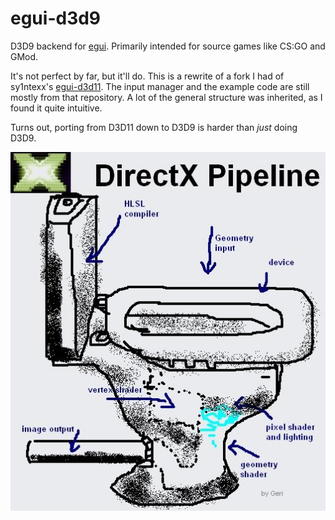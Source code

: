 # egui-d3d9

D3D9 backend for [egui](https://github.com/emilk/egui).
Primarily intended for source games like CS:GO and GMod.

It's not perfect by far, but it'll do. This is a rewrite of a fork I had of sy1ntexx's [egui-d3d11](https://github.com/sy1ntexx/egui-d3d11). The input manager and the example code are still mostly from that repository. A lot of the general structure was inherited, as I found it quite intuitive.

Turns out, porting from D3D11 down to D3D9 is harder than *just* doing D3D9.

![DirectX Pipeline](dx.png)
